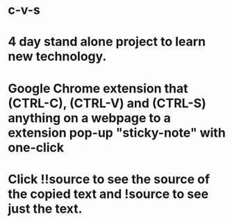 # c-v-s
# 4 day stand alone project to learn new technology.
# Google Chrome extension that (CTRL-C), (CTRL-V) and (CTRL-S) anything on a webpage to a extension pop-up "sticky-note" with one-click
# Click !!source to see the source of the copied text and !source to see just the text.
